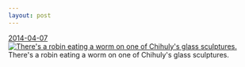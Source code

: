 ```yaml
---
layout: post
---
```


<p>
  <time><a href="/308">2014-04-07</a></time>
  <a href="/308"><img src="{{ site.assets_url }}/308-640.jpg" srcset="{{ site.assets_url }}/308-1280.jpg 1280w, {{ site.assets_url }}/308-960.jpg 960w, {{ site.assets_url }}/308-640.jpg 640w, {{ site.assets_url }}/308-320.jpg 320w" sizes="(min-width: 700px) 50vw, calc(100vw - 2rem)" alt="There&#x27;s a robin eating a worm on one of Chihuly&#x27;s glass sculptures." /></a>
  <span>There&#x27;s a robin eating a worm on one of Chihuly&#x27;s glass sculptures.</span>
</p>
